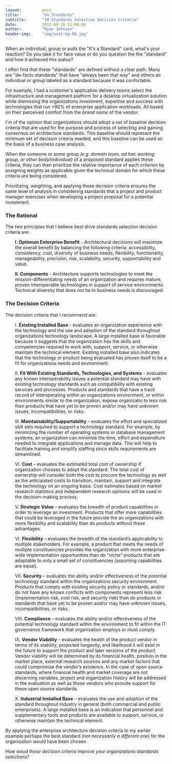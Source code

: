 ```yaml
---
layout:         post
title:          "On Standards"
subtitle:       "10 Standards Selection Decision Criteria"
date:           2012-08-16 12:00:00
author:         "Ryan Johnson"
header-img:     "img/post-bg-06.jpg"
---
```


When an individual, group or pulls the "It's a Standard" card, what's your reaction? Do you take it for face value or do you question the the "standard" and how it achieved this status?

I often find that these "standards" are defined without a clear path. Many are "de-facto standards" that have "always been that way" and others an individual or group labeled as a standard because it was confortable.

For example, I had a customer's application delivery teams select the infrastructure and management platform for a desktop virtualization solution while dismissing the organizations investment, expertise and success with technologies that run &gt;90% of enterprise application workloads. All based on their perceived comfort from the <em>brand name </em>of the vendor.

I'm of the opinion that organizations should adopt a set of baseline decision criteria that are used for the purpose and process of selecting and gaining <em>consensus</em> on architecture standards. This baseline should represent the minimum set of decision criteria needed, and this baseline can be used as the basis of a business case analysis.

When the someone or some group <em>(e.g. domain team, ad hoc working group, or other body/individual)</em> of a proposed standard applies these criteria, they can then prioritize the relative importance of each criterion by assigning weights as applicable given the technical domain for which these criteria are being considered.

Prioritizing, weighting, and applying these decision criteria ensures the same level of analysis in considering standards that a project and product manager exercises when developing a project proposal for a potential investment.

<h3>The Rational</h3>

The two principles that I believe best drive standards selection decision criteria are:

<p style="padding-left: 30px;"><strong>I. Optimum Enterprise Benefit</strong> - Architectural decisions will maximize the overall benefit by balancing the following criteria: accessibility, consistency, cost, diversity of business needs, flexibility, functionality, manageability, precision, risk, scalability, security, supportability and value.</p>

<p style="padding-left: 30px;"><strong>II. Components</strong> - Architecture supports technologies to meet the mission-differentiating needs of an organization and requires mature, proven interoperable technologies in support of service environments. Technical diversity that does not tie to business needs is discouraged.</p>

<h3>The Decision Criteria</h3>

The decision criteria that I recommend are:

<p style="padding-left: 30px;">I. <strong>Existing Installed Base </strong>– evaluates an organization experience with the technology and the use and adoption of the standard throughout organizations technology landscape. A large installed base is favorable because it suggests that the organization has the skills and competencies required to work with, support, service, or otherwise maintain the technical element. Existing installed base also indicates that the technology or product being evaluated has proven itself to be a fit for organizations needs and environment.</p>

<p style="padding-left: 30px;">II. <strong>Fit With Existing Standards, Technologies, and Systems</strong> – evaluates any known interoperability issues a potential standard may have with existing technology standards such as compatibility with existing services and processes. Products and standards that have a track record of interoperating within an organizations environment, or within environments similar to the organization, expose organizatio to less risk than products that have yet to be proven and/or may have unknown issues, incompatibilities, or risks.</p>

<p style="padding-left: 30px;">III.<strong> Maintainability/Supportability</strong> – evaluates the effort and specialized skill sets required to support a technology standard. For example, by minimizing the number of operating systems or database management systems, an organization can minimize the time, effort and expenditure needed to integrate applications and manage data. This will help to facilitate training and simplify staffing since skills requirements are streamlined.</p>

<p style="padding-left: 30px;">VI. <strong>Cost</strong> – evaluates the estimated total cost of ownership if organization chooses to adopt the standard. The total cost of ownership will consider both the cost to procure the technology as well as the anticipated costs to transition, maintain, support and integrate the technology on an ongoing basis. Cost estimates based on market research statistics and independent research opinions will be used in the decision-making process.</p>

<p style="padding-left: 30px;">V. <strong>Strategic Value</strong> – evaluates the breadth of product capabilities in order to leverage an investment. Products that offer more capabilities that could be leveraged in the future provide the an organizations with more flexibility and scalability than do products without these advantages.</p>

<p style="padding-left: 30px;">VI. <strong>Flexibility</strong> – evaluates the breadth of the standard’s applicability to multiple stakeholders. For example, a product that meets the needs of multiple constituencies provides the organization with more enterprise-wide implementation opportunities than do “niche” products that are adaptable to only a small set of constituencies (assuming capabilities are equal).</p>

<p style="padding-left: 30px;">VII. <strong>Security</strong> – evaluates the ability and/or effectiveness of the potential technology standard within the organizations security environment. Products that comply with existing security policy or standards, and/or do not have any known conflicts with components represent less risk (implementation risk, cost risk, and security risk) than do products or standards that have yet to be proven and/or may have unknown issues, incompatibilities, or risks.</p>

<p style="padding-left: 30px;">VIII. <strong>Compliance</strong> – evaluates the ability and/or effectiveness of the potential technology standard within the environment to fit within the IT governance framework that organization employs or must comply.</p>

<p style="padding-left: 30px;">IX. <strong>Vendor Viability</strong> – evaluates the health of the product vendor in terms of its stability, projected longevity, and likelihood it will exist in the future to support the product and later versions of the product. Vendor viability will be determined by its financial health, position in the market place, external research sources and any market factors that could compromise the vendor’s existence. In the case of open source standards, where financial health and market coverage are not discerning variables, project and organization history will be addressed in the evaluation as well as those vendors who provide support for these open source standards.</p>

<p style="padding-left: 30px;">X. <strong>Industrial Installed Base</strong> – evaluates the use and adoption of the standard throughout industry in general (both commercial and public enterprises). A large installed base is an indication that personnel and supplementary tools and products are available to support, service, or otherwise maintain the technical element.</p>
By applying the enterprise architecture decision criteria to my earlier example perhaps the best standard <em>(not necessarily a different one)</em> for the organization would have been chosen.

<em>How woud these decision criteria improve your organizations standards selections?</em>
